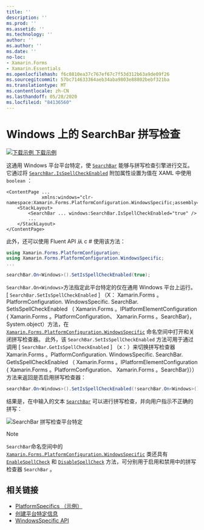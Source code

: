 ```yaml
---
title: ''
description: ''
ms.prod: ''
ms.assetid: ''
ms.technology: ''
author: ''
ms.author: ''
ms.date: ''
no-loc:
- Xamarin.Forms
- Xamarin.Essentials
ms.openlocfilehash: f6c8810ea37c767ef67c7f53d312b63a9de09f26
ms.sourcegitcommit: 57bc714633364aeb34aba9803e88802bebf321ba
ms.translationtype: MT
ms.contentlocale: zh-CN
ms.lasthandoff: 05/28/2020
ms.locfileid: "84136560"
---
```

# <a name="searchbar-spell-check-on-windows"></a>Windows 上的 SearchBar 拼写检查

[![下载示例](~/media/shared/download.png) 下载示例](https://docs.microsoft.com/samples/xamarin/xamarin-forms-samples/userinterface-platformspecifics)

这通用 Windows 平台平台特定，使 [`SearchBar`](xref:Xamarin.Forms.SearchBar) 能够与拼写检查引擎进行交互。 它通过将 [`SearchBar.IsSpellCheckEnabled`](xref:Xamarin.Forms.PlatformConfiguration.WindowsSpecific.SearchBar.IsSpellCheckEnabledProperty) 附加属性设置为值在 XAML 中使用 `boolean` ：

```xaml
<ContentPage ...
             xmlns:windows="clr-namespace:Xamarin.Forms.PlatformConfiguration.WindowsSpecific;assembly=Xamarin.Forms.Core">
    <StackLayout>
        <SearchBar ... windows:SearchBar.IsSpellCheckEnabled="true" />
        ...
    </StackLayout>
</ContentPage>
```

此外，还可以使用 Fluent API 从 c # 使用该方法：

```csharp
using Xamarin.Forms.PlatformConfiguration;
using Xamarin.Forms.PlatformConfiguration.WindowsSpecific;
...

searchBar.On<Windows>().SetIsSpellCheckEnabled(true);
```

`SearchBar.On<Windows>`方法指定此平台特定的仅在通用 Windows 平台上运行。 [ `SearchBar.SetIsSpellCheckEnabled` ] （X： Xamarin.Forms 。PlatformConfiguration. WindowsSpecific. SearchBar. SetIsSpellCheckEnabled （ Xamarin.Forms 。IPlatformElementConfiguration { Xamarin.Forms 。PlatformConfiguration、 Xamarin.Forms 。SearchBar}，System.object）方法，在 [`Xamarin.Forms.PlatformConfiguration.WindowsSpecific`](xref:Xamarin.Forms.PlatformConfiguration.WindowsSpecific) 命名空间中打开和关闭拼写检查器。 此外，该 `SearchBar.SetIsSpellCheckEnabled` 方法可用于通过调用 [ `SearchBar.GetIsSpellCheckEnabled` ] （x：）来切换拼写检查器 Xamarin.Forms 。PlatformConfiguration. WindowsSpecific. SearchBar. GetIsSpellCheckEnabled （ Xamarin.Forms 。IPlatformElementConfiguration { Xamarin.Forms 。PlatformConfiguration、 Xamarin.Forms 。SearchBar}））方法来返回是否启用拼写检查器：

```csharp
searchBar.On<Windows>().SetIsSpellCheckEnabled(!searchBar.On<Windows>().GetIsSpellCheckEnabled());
```

结果是，在中输入的文本 [`SearchBar`](xref:Xamarin.Forms.SearchBar) 可以进行拼写检查，并向用户指示不正确的拼写：

![SearchBar 拼写检查平台特定](searchbar-spell-check-images/searchbar-spellcheck.png "SearchBar 拼写检查平台特定")

> [!NOTE]
> `SearchBar`命名空间中的 [`Xamarin.Forms.PlatformConfiguration.WindowsSpecific`](xref:Xamarin.Forms.PlatformConfiguration.WindowsSpecific) 类还具有 [`EnableSpellCheck`](xref:Xamarin.Forms.PlatformConfiguration.WindowsSpecific.SearchBar.EnableSpellCheck*) 和 [`DisableSpellCheck`](xref:Xamarin.Forms.PlatformConfiguration.WindowsSpecific.SearchBar.DisableSpellCheck*) 方法，可分别用于启用和禁用中的拼写检查器 `SearchBar` 。

## <a name="related-links"></a>相关链接

- [PlatformSpecifics （示例）](https://docs.microsoft.com/samples/xamarin/xamarin-forms-samples/userinterface-platformspecifics)
- [创建平台特定信息](~/xamarin-forms/platform/platform-specifics/index.md#creating-platform-specifics)
- [WindowsSpecific API](xref:Xamarin.Forms.PlatformConfiguration.WindowsSpecific)
